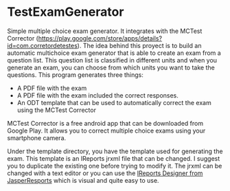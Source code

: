 # TestExamGenerator
Simple multiple choice exam generator. It integrates with the MCTest Corrector (https://play.google.com/store/apps/details?id=com.corretordetestes).
The idea behind this proyect is to build an automatic multichoice exam generator that is able to create an exam from a question list. 
This question list is classified in different units and when you generate an exam, you can choose from which units you want to take the questions.
This program generates three things:
* A PDF file with the exam
* A PDF file with the exam included the correct responses.
* An ODT template that can be used to automatically correct the exam using the MCTest Corrector

MCTest Corrector is a free android app that can be downloaded from Google Play. It allows you to correct multiple choice exams using your smartphone camera.

Under the template directory, you have the template used for generating the exam. This template is an IReports jrxml file that can be changed. I suggest you to
duplicate the existing one before trying to modify it. The jrxml can be changed with a text editor or you can use the [IReports Designer from JasperResports](https://sourceforge.net/projects/ireport/files/iReport/iReport-5.6.0/) which is visual and quite easy to use. 
